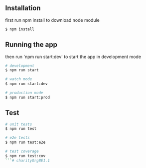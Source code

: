 ## Installation

first run npm install to download node module
```bash
$ npm install
```

## Running the app

then run 'npm run start:dev' to start the app in development mode

```bash
# development
$ npm run start

# watch mode
$ npm run start:dev

# production mode
$ npm run start:prod
```

## Test

```bash
# unit tests
$ npm run test

# e2e tests
$ npm run test:e2e

# test coverage
$ npm run test:cov
```#   c h a r i t y O r g B E 1 . 1  
 